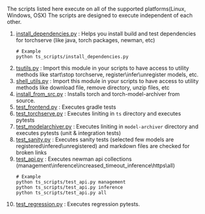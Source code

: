 The scripts listed here execute on all of the supported platforms(Linux, Windows, OSX)
The scripts are designed to execute independent of each other.


1. [install_dependencies.py](install_dependencies.py) : Helps you install build and test dependencies for torchserve (like java, torch packages, newman, etc)
   ```
   # Example
   python ts_scripts/install_dependencies.py

2. [tsutils.py](tsutils.py) : Import this module in your scripts to have access to utility methods like start\stop torchserve, register\infer\unregister models, etc.
3. [shell_utils.py](shell_utils.py) : Import this module in your scripts to have access to utility methods like download file, remove directory, unzip files, etc
4. [install_from_src.py](install_from_src.py) : Installs torch and torch-model-archiver from source.
5. [test_frontend.py](test_frontend.py) : Executes gradle tests
6. [test_torchserve.py](test_torchserve.py) : Executes liniting in `ts` directory and executes pytests
7. [test_modelarchiver.py](test_modelarchiver.py) : Executes liniting in `model-archiver` directory and executes pytests (unit & integration tests)
8. [test_sanity.py](test_sanity.py) : Executes sanity tests (selected few models are registered\infered\unregistered) and markdown files are checked for broken links
9. [test_api.py](test_api.py) : Executes newman api collections (management\inference\increased_timeout_inference\https\all)
   ```
   # Example
   python ts_scripts/test_api.py management
   python ts_scripts/test_api.py inference
   python ts_scripts/test_api.py all
   ```
10. [test_regression.py](test_regression.py) : Executes regression pytests.